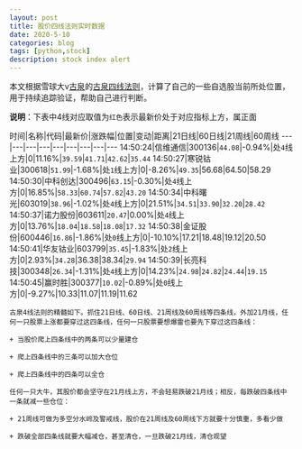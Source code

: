 ```yaml
---
layout: post
title: 股价四线法则实时数据
date: 2020-5-10
categories: blog
tags: [python,stock]
description: stock index alert
---
```



本文根据雪球大v[古泉](https://xueqiu.com/u/7148646888)的[古泉四线法则](https://xueqiu.com/7148646888/130498192)，计算了自己的一些自选股当前所处位置，用于持续追踪验证，帮助自己进行判断。

**说明**：下表中4线对应取值为`红色`表示最新价处于对应指标上方，属正面

时间|名称|代码|最新价|涨跌幅|位置|变动|距离|21日线|60日线|21周线|60周线
---|---|---|---|---|---|---|---|---
14:50:24|信维通信|300136|`44.08`|-0.94%|处`4`线上方|0|11.16%|`39.59`|`41.71`|`42.62`|`35.44`
14:50:27|寒锐钴业|300618|`51.99`|-1.68%|处`1`线上方|0|-8.26%|`49.35`|56.68|64.50|58.29
14:50:30|中科创达|300496|`63.15`|-0.30%|处`4`线上方|0|16.85%|`58.33`|`60.74`|`57.82`|`43.20`
14:50:34|中科曙光|603019|`38.96`|-1.02%|处`4`线上方|0|21.51%|`34.51`|`33.90`|`32.20`|`28.42`
14:50:37|诺力股份|603611|`20.47`|0.00%|处`4`线上方|0|13.76%|`18.04`|`18.58`|`18.08`|`17.32`
14:50:38|金证股份|600446|`16.86`|-1.86%|处`0`线上方|0|-10.10%|17.21|18.48|19.12|20.50
14:50:41|华友钴业|603799|`35.45`|-1.83%|处`2`线上方|0|2.93%|`34.28`|36.38|38.34|`29.94`
14:50:39|长亮科技|300348|`26.34`|-1.31%|处`4`线上方|0|14.23%|`24.98`|`24.82`|`24.44`|`19.15`
14:50:45|赢时胜|300377|`10.02`|-0.89%|处`0`线上方|0|-9.27%|10.33|11.07|11.19|11.62

```
古泉4线法则的精髓如下。抓住21日线、60日线、21周线及60周线等四条线，外加21月线，任何一只股票上涨都要穿过这四条线，任何一只股票要想爆雷也要先下穿过这四条线：

+ 当股价爬上四条线中的两条可以少量建仓

+ 爬上四条线中的三条可以加大仓位

+ 爬上四条线中的四条可以全仓

任何一只大牛，其股价都会坚守在21月线上方，不会轻易跌破21月线；相反，每跌破四条线中一条就减一些仓位：

+ 21周线可做为多空分水岭及警戒线，股价在21周线及60周线下方就要十分慎重，多看少做

+ 跌破全部四条线就要大幅减仓，甚至清仓，一旦跌破21月线，清仓观望
```